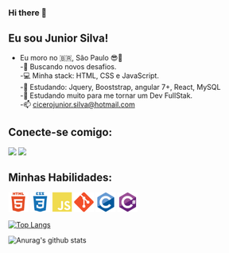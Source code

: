 ### Hi there 👋

## Eu sou Junior Silva!
- Eu moro no 🇧🇷, São Paulo :sunglasses::sunrise: <br>
-:rocket: Buscando novos desafios. <br>
-:computer: Minha stack: HTML, CSS e JavaScript. <br>
-🌱 Estudando: Jquery, Booststrap, angular 7+, React, MySQL <br>
-📓 Estudando muito para me tornar um Dev FullStak. <br>
-:mailbox: cicerojunior.silva@hotmail.com <br>

## Conecte-se comigo:
<a href="https://www.linkedin.com/in/cicero-antonio-4231a3b1/" target="_blank"><img src="https://img.shields.io/badge/linkedin-%230077B5.svg?&style=for-the-badge&logo=linkedin&logoColor=white" /></a>
<a href="http://www.instagram.com/jrsil_/" target="_blank"><img src="https://img.shields.io/badge/instagram-%23E4405F.svg?&style=for-the-badge&logo=instagram&logoColor=white"></a> <br>

## Minhas Habilidades:
<img src="https://raw.githubusercontent.com/devicons/devicon/master/icons/html5/html5-plain-wordmark.svg" alt="rails" width="40" height="40" style="max-width:100%;"></img>
<img src="https://raw.githubusercontent.com/devicons/devicon/master/icons/css3/css3-plain-wordmark.svg" alt="rails" width="40" height="40" style="max-width:100%;"></img>
<img src="https://raw.githubusercontent.com/devicons/devicon/master/icons/javascript/javascript-plain.svg" alt="rails" width="40" height="40" style="max-width:100%;"></img>
<img src="https://raw.githubusercontent.com/devicons/devicon/master/icons/git/git-plain.svg" alt="rails" width="40" height="40" style="max-width:100%;"></img>
<img src="https://raw.githubusercontent.com/devicons/devicon/master/icons/c/c-original.svg" alt="rails" width="40" height="40" style="max-width:100%;"></img>
<img src="https://raw.githubusercontent.com/devicons/devicon/master/icons/csharp/csharp-original.svg" alt="rails" width="40" height="40" style="max-width:100%;"></img> <br>

[![Top Langs](https://github-readme-stats.vercel.app/api/top-langs/?username=Junior10-hub)](https://github.com/Junior10-hub/github-readme-stats)


![Anurag's github stats](https://github-readme-stats.vercel.app/api?username=Junior10-hub&show_icons=true&theme=radical)








<!--
**Junior10-hub/Junior10-hub** is a ✨ _special_ ✨ repository because its `README.md` (this file) appears on your GitHub profile.

Here are some ideas to get you started:

- 🔭 I’m currently working on ...
- 🌱 I’m currently learning ...
- 👯 I’m looking to collaborate on ...
- 🤔 I’m looking for help with ...
- 💬 Ask me about ...
- 📫 How to reach me: ...
- 😄 Pronouns: ...
- ⚡ Fun fact: ...
-->
